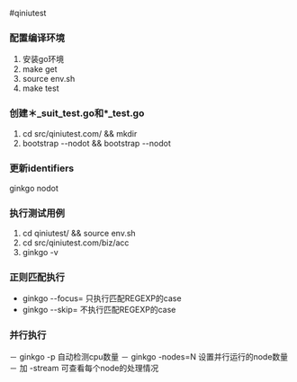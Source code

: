 #qiniutest


### 配置编译环境

1. 安装go环境
2. make get
3. source env.sh
4. make test

### 创建＊_suit_test.go和*_test.go
1. cd src/qiniutest.com/ && mkdir <filename>
2. bootstrap --nodot && bootstrap --nodot <filename>

### 更新identifiers
ginkgo nodot

### 执行测试用例
1. cd qiniutest/ && source env.sh
2. cd src/qiniutest.com/biz/acc
3. ginkgo -v

### 正则匹配执行
- ginkgo --focus=<REGEXP> 只执行匹配REGEXP的case
- ginkgo --skip=<REGEXP> 不执行匹配REGEXP的case

### 并行执行
－ ginkgo -p 自动检测cpu数量
－ ginkgo -nodes=N 设置并行运行的node数量
－ 加 -stream 可查看每个node的处理情况

